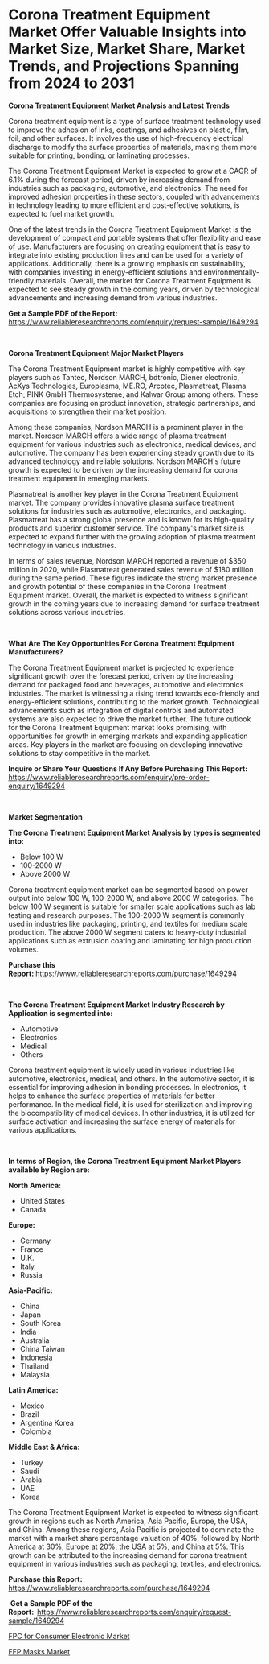 <p><h1>Corona Treatment Equipment Market Offer Valuable Insights into Market Size, Market Share, Market Trends, and Projections Spanning from 2024 to 2031</h1></p><p><strong>Corona Treatment Equipment Market Analysis and Latest Trends</strong></p>
<p><p>Corona treatment equipment is a type of surface treatment technology used to improve the adhesion of inks, coatings, and adhesives on plastic, film, foil, and other surfaces. It involves the use of high-frequency electrical discharge to modify the surface properties of materials, making them more suitable for printing, bonding, or laminating processes.</p><p>The Corona Treatment Equipment Market is expected to grow at a CAGR of 6.1% during the forecast period, driven by increasing demand from industries such as packaging, automotive, and electronics. The need for improved adhesion properties in these sectors, coupled with advancements in technology leading to more efficient and cost-effective solutions, is expected to fuel market growth.</p><p>One of the latest trends in the Corona Treatment Equipment Market is the development of compact and portable systems that offer flexibility and ease of use. Manufacturers are focusing on creating equipment that is easy to integrate into existing production lines and can be used for a variety of applications. Additionally, there is a growing emphasis on sustainability, with companies investing in energy-efficient solutions and environmentally-friendly materials. Overall, the market for Corona Treatment Equipment is expected to see steady growth in the coming years, driven by technological advancements and increasing demand from various industries.</p></p>
<p><strong>Get a Sample PDF of the Report:&nbsp;</strong> <a href="https://www.reliableresearchreports.com/enquiry/request-sample/1649294">https://www.reliableresearchreports.com/enquiry/request-sample/1649294</a></p>
<p>&nbsp;</p>
<p><strong>Corona Treatment Equipment Major Market Players</strong></p>
<p><p>The Corona Treatment Equipment market is highly competitive with key players such as Tantec, Nordson MARCH, bdtronic, Diener electronic, AcXys Technologies, Europlasma, ME.RO, Arcotec, Plasmatreat, Plasma Etch, PINK GmbH Thermosysteme, and Kalwar Group among others. These companies are focusing on product innovation, strategic partnerships, and acquisitions to strengthen their market position.</p><p>Among these companies, Nordson MARCH is a prominent player in the market. Nordson MARCH offers a wide range of plasma treatment equipment for various industries such as electronics, medical devices, and automotive. The company has been experiencing steady growth due to its advanced technology and reliable solutions. Nordson MARCH's future growth is expected to be driven by the increasing demand for corona treatment equipment in emerging markets.</p><p>Plasmatreat is another key player in the Corona Treatment Equipment market. The company provides innovative plasma surface treatment solutions for industries such as automotive, electronics, and packaging. Plasmatreat has a strong global presence and is known for its high-quality products and superior customer service. The company's market size is expected to expand further with the growing adoption of plasma treatment technology in various industries.</p><p>In terms of sales revenue, Nordson MARCH reported a revenue of $350 million in 2020, while Plasmatreat generated sales revenue of $180 million during the same period. These figures indicate the strong market presence and growth potential of these companies in the Corona Treatment Equipment market. Overall, the market is expected to witness significant growth in the coming years due to increasing demand for surface treatment solutions across various industries.</p></p>
<p>&nbsp;</p>
<p><strong>What Are The Key Opportunities For Corona Treatment Equipment Manufacturers?</strong></p>
<p><p>The Corona Treatment Equipment market is projected to experience significant growth over the forecast period, driven by the increasing demand for packaged food and beverages, automotive and electronics industries. The market is witnessing a rising trend towards eco-friendly and energy-efficient solutions, contributing to the market growth. Technological advancements such as integration of digital controls and automated systems are also expected to drive the market further. The future outlook for the Corona Treatment Equipment market looks promising, with opportunities for growth in emerging markets and expanding application areas. Key players in the market are focusing on developing innovative solutions to stay competitive in the market.</p></p>
<p><strong>Inquire or Share Your Questions If Any Before Purchasing This Report:</strong> <a href="https://www.reliableresearchreports.com/enquiry/pre-order-enquiry/1649294">https://www.reliableresearchreports.com/enquiry/pre-order-enquiry/1649294</a></p>
<p>&nbsp;</p>
<p><strong>Market Segmentation</strong></p>
<p><strong>The Corona Treatment Equipment Market Analysis by types is segmented into:</strong></p>
<p><ul><li>Below 100 W</li><li>100-2000 W</li><li>Above 2000 W</li></ul></p>
<p><p>Corona treatment equipment market can be segmented based on power output into below 100 W, 100-2000 W, and above 2000 W categories. The below 100 W segment is suitable for smaller scale applications such as lab testing and research purposes. The 100-2000 W segment is commonly used in industries like packaging, printing, and textiles for medium scale production. The above 2000 W segment caters to heavy-duty industrial applications such as extrusion coating and laminating for high production volumes.</p></p>
<p><strong>Purchase this Report:&nbsp;</strong><a href="https://www.reliableresearchreports.com/purchase/1649294">https://www.reliableresearchreports.com/purchase/1649294</a></p>
<p>&nbsp;</p>
<p><strong>The Corona Treatment Equipment Market Industry Research by Application is segmented into:</strong></p>
<p><ul><li>Automotive</li><li>Electronics</li><li>Medical</li><li>Others</li></ul></p>
<p><p>Corona treatment equipment is widely used in various industries like automotive, electronics, medical, and others. In the automotive sector, it is essential for improving adhesion in bonding processes. In electronics, it helps to enhance the surface properties of materials for better performance. In the medical field, it is used for sterilization and improving the biocompatibility of medical devices. In other industries, it is utilized for surface activation and increasing the surface energy of materials for various applications.</p></p>
<p>&nbsp;</p>
<p><strong>In terms of Region, the Corona Treatment Equipment Market Players available by Region are:</strong></p>
<p>
    <p> <strong> North America: </strong>
        <ul>
            <li>United States</li>
            <li>Canada</li>
        </ul>
        </p> 
    <p> <strong> Europe: </strong>
        <ul>
            <li>Germany</li>
            <li>France</li>
            <li>U.K.</li>
            <li>Italy</li>
            <li>Russia</li>
        </ul>
        </p> 
    <p> <strong> Asia-Pacific: </strong>
        <ul>
            <li>China</li>
            <li>Japan</li>
            <li>South Korea</li>
            <li>India</li>
            <li>Australia</li>
            <li>China Taiwan</li>
            <li>Indonesia</li>
            <li>Thailand</li>
            <li>Malaysia</li>
        </ul>
        </p> 
    <p> <strong> Latin America: </strong>
        <ul>
            <li>Mexico</li>
            <li>Brazil</li>
            <li>Argentina Korea</li>
            <li>Colombia</li>
        </ul>
        </p> 
    <p> <strong> Middle East & Africa: </strong>
        <ul>
            <li>Turkey</li>
            <li>Saudi</li>
            <li>Arabia</li>
            <li>UAE</li>
            <li>Korea</li>
        </ul>
    </p>
    </p>
<p><p>The Corona Treatment Equipment Market is expected to witness significant growth in regions such as North America, Asia Pacific, Europe, the USA, and China. Among these regions, Asia Pacific is projected to dominate the market with a market share percentage valuation of 40%, followed by North America at 30%, Europe at 20%, the USA at 5%, and China at 5%. This growth can be attributed to the increasing demand for corona treatment equipment in various industries such as packaging, textiles, and electronics.</p></p>
<p><strong>Purchase this Report: </strong><a href="https://www.reliableresearchreports.com/purchase/1649294">https://www.reliableresearchreports.com/purchase/1649294</a></p>
<p>&nbsp;<strong>Get a Sample PDF of the Report:&nbsp;&nbsp;</strong><a href="https://www.reliableresearchreports.com/enquiry/request-sample/1649294">https://www.reliableresearchreports.com/enquiry/request-sample/1649294</a></p>
<p><strong></strong></p>
<p><p><a href="https://github.com/markusgodoy/Market-Research-Report-List-2/blob/main/fpc-for-consumer-electronic-market.md">FPC for Consumer Electronic Market</a></p><p><a href="https://github.com/arionmp/Market-Research-Report-List-2/blob/main/ffp-masks-market.md">FFP Masks Market</a></p></p>